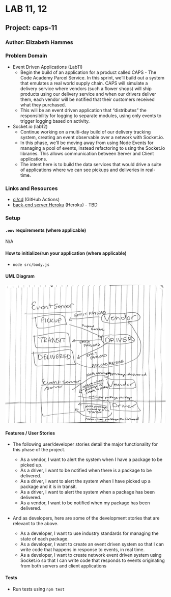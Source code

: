 # LAB 11, 12

## Project: caps-11

### Author: Elizabeth Hammes

### Problem Domain

* Event Driven Applications (Lab11)
  * Begin the build of an application for a product called CAPS - The Code Academy Parcel Service. In this sprint, we’ll build out a system that emulates a real world supply chain. CAPS will simulate a delivery service where vendors (such a flower shops) will ship products using our delivery service and when our drivers deliver them, each vendor will be notified that their customers received what they purchased.
  * This will be an event driven application that “distributes” the responsibility for logging to separate modules, using only events to trigger logging based on activity.
* Socket.io (lab12)
  * Continue working on a multi-day build of our delivery tracking system, creating an event observable over a network with Socket.io.
  * In this phase, we’ll be moving away from using Node Events for managing a pool of events, instead refactoring to using the Socket.io libraries. This allows communication between Server and Client applications.
  * The intent here is to build the data services that would drive a suite of applications where we can see pickups and deliveries in real-time.

### Links and Resources

* [ci/cd](https://github.com/ehammes/caps-11/actions) (GitHub Actions)
* [back-end server Heroku]() (Heroku) - TBD

### Setup

#### `.env` requirements (where applicable)

N/A

#### How to initialize/run your application (where applicable)

* `node src/body.js`

#### UML Diagram

![lab 12 uml](./src/img/lab12_uml.jpg)

#### Features / User Stories

* The following user/developer stories detail the major functionality for this phase of the project.
  * As a vendor, I want to alert the system when I have a package to be picked up.
  * As a driver, I want to be notified when there is a package to be delivered.
  * As a driver, I want to alert the system when I have picked up a package and it is in transit.
  * As a driver, I want to alert the system when a package has been delivered.
  * As a vendor, I want to be notified when my package has been delivered.

* And as developers, here are some of the development stories that are relevant to the above.
  * As a developer, I want to use industry standards for managing the state of each package.
  * As a developer, I want to create an event driven system so that I can write code that happens in response to events, in real time.
  * As a developer, I want to create network event driven system using Socket.io so that I can write code that responds to events originating from both servers and client applications

#### Tests

* Run tests using `npm test`
